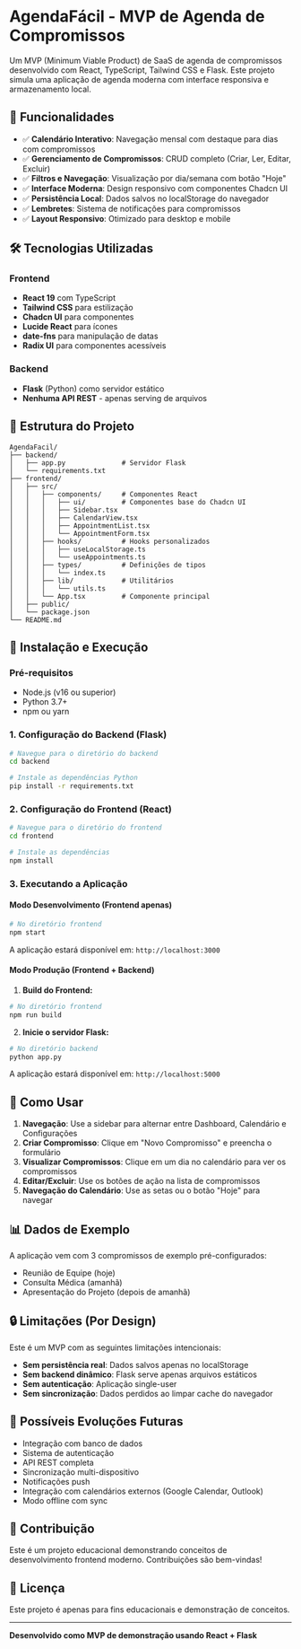 # AgendaFácil - MVP de Agenda de Compromissos

Um MVP (Minimum Viable Product) de SaaS de agenda de compromissos desenvolvido com React, TypeScript, Tailwind CSS e Flask. Este projeto simula uma aplicação de agenda moderna com interface responsiva e armazenamento local.

## 🚀 Funcionalidades

- ✅ **Calendário Interativo**: Navegação mensal com destaque para dias com compromissos
- ✅ **Gerenciamento de Compromissos**: CRUD completo (Criar, Ler, Editar, Excluir)
- ✅ **Filtros e Navegação**: Visualização por dia/semana com botão "Hoje"
- ✅ **Interface Moderna**: Design responsivo com componentes Chadcn UI
- ✅ **Persistência Local**: Dados salvos no localStorage do navegador
- ✅ **Lembretes**: Sistema de notificações para compromissos
- ✅ **Layout Responsivo**: Otimizado para desktop e mobile

## 🛠️ Tecnologias Utilizadas

### Frontend
- **React 19** com TypeScript
- **Tailwind CSS** para estilização
- **Chadcn UI** para componentes
- **Lucide React** para ícones
- **date-fns** para manipulação de datas
- **Radix UI** para componentes acessíveis

### Backend
- **Flask** (Python) como servidor estático
- **Nenhuma API REST** - apenas serving de arquivos

## 📁 Estrutura do Projeto

```
AgendaFacil/
├── backend/
│   ├── app.py              # Servidor Flask
│   └── requirements.txt
├── frontend/
│   ├── src/
│   │   ├── components/     # Componentes React
│   │   │   ├── ui/         # Componentes base do Chadcn UI
│   │   │   ├── Sidebar.tsx
│   │   │   ├── CalendarView.tsx
│   │   │   ├── AppointmentList.tsx
│   │   │   └── AppointmentForm.tsx
│   │   ├── hooks/          # Hooks personalizados
│   │   │   ├── useLocalStorage.ts
│   │   │   └── useAppointments.ts
│   │   ├── types/          # Definições de tipos
│   │   │   └── index.ts
│   │   ├── lib/            # Utilitários
│   │   │   └── utils.ts
│   │   └── App.tsx         # Componente principal
│   ├── public/
│   └── package.json
└── README.md
```

## 🔧 Instalação e Execução

### Pré-requisitos
- Node.js (v16 ou superior)
- Python 3.7+
- npm ou yarn

### 1. Configuração do Backend (Flask)

```bash
# Navegue para o diretório do backend
cd backend

# Instale as dependências Python
pip install -r requirements.txt
```

### 2. Configuração do Frontend (React)

```bash
# Navegue para o diretório do frontend
cd frontend

# Instale as dependências
npm install
```

### 3. Executando a Aplicação

#### Modo Desenvolvimento (Frontend apenas)
```bash
# No diretório frontend
npm start
```
A aplicação estará disponível em: `http://localhost:3000`

#### Modo Produção (Frontend + Backend)

1. **Build do Frontend:**
```bash
# No diretório frontend
npm run build
```

2. **Inicie o servidor Flask:**
```bash
# No diretório backend
python app.py
```

A aplicação estará disponível em: `http://localhost:5000`

## 🎯 Como Usar

1. **Navegação**: Use a sidebar para alternar entre Dashboard, Calendário e Configurações
2. **Criar Compromisso**: Clique em "Novo Compromisso" e preencha o formulário
3. **Visualizar Compromissos**: Clique em um dia no calendário para ver os compromissos
4. **Editar/Excluir**: Use os botões de ação na lista de compromissos
5. **Navegação do Calendário**: Use as setas ou o botão "Hoje" para navegar

## 📊 Dados de Exemplo

A aplicação vem com 3 compromissos de exemplo pré-configurados:
- Reunião de Equipe (hoje)
- Consulta Médica (amanhã)
- Apresentação do Projeto (depois de amanhã)

## 🔒 Limitações (Por Design)

Este é um MVP com as seguintes limitações intencionais:
- **Sem persistência real**: Dados salvos apenas no localStorage
- **Sem backend dinâmico**: Flask serve apenas arquivos estáticos
- **Sem autenticação**: Aplicação single-user
- **Sem sincronização**: Dados perdidos ao limpar cache do navegador

## 🚀 Possíveis Evoluções Futuras

- Integração com banco de dados
- Sistema de autenticação
- API REST completa
- Sincronização multi-dispositivo
- Notificações push
- Integração com calendários externos (Google Calendar, Outlook)
- Modo offline com sync

## 🤝 Contribuição

Este é um projeto educacional demonstrando conceitos de desenvolvimento frontend moderno. Contribuições são bem-vindas!

## 📝 Licença

Este projeto é apenas para fins educacionais e demonstração de conceitos.

---

**Desenvolvido como MVP de demonstração usando React + Flask**
